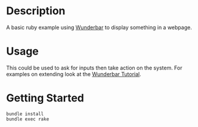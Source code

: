 # Description
A basic ruby example using [Wunderbar](https://github.com/rubys/wunderbar) to display something in a webpage.

# Usage
This could be used to ask for inputs then take action on the system.  For
examples on extending look at the [Wunderbar Tutorial](https://github.com/rubys/wunderbar/blob/master/docs/Introduction1.md).

# Getting Started
```
bundle install
bundle exec rake
```

